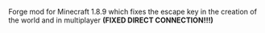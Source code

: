 Forge mod for Minecraft 1.8.9 which fixes the escape key in the creation of the world and in multiplayer __(FIXED DIRECT CONNECTION!!!)__
